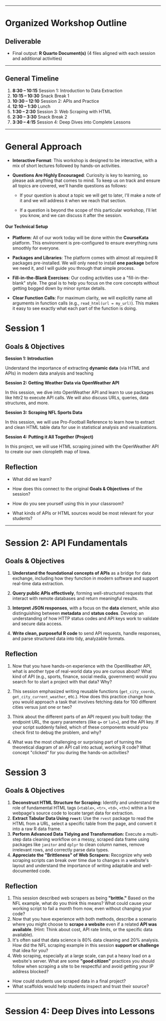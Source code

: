 
---

# Organized Workshop Outline

## Deliverable

* Final output: **R Quarto Document(s)** (4 files aligned with each session and additional activities)

---

## General Timeline

1. **8:30 – 10:15** Session 1: Introduction to Data Extraction
2. **10:15 – 10:30** Snack Break 1
3. **10:30 – 12:10** Session 2: APIs and Practice
4. **12:10 – 1:30** Lunch
5. **1:30 – 2:30** Session 3: Web Scraping with HTML
6. **2:30 – 3:30** Snack Break 2
7. **3:30 – 4:15** Session 4: Deep Dives into Complete Lessons

---

# General Approach

* **Interactive Format**: This workshop is designed to be interactive, with a mix of short lectures followed by hands-on activities.

* **Questions Are Highly Encouraged**: Curiosity is key to learning, so please ask anything that comes to mind. To keep us on track and ensure all topics are covered, we'll handle questions as follows:

    * If your question is about a topic we will get to later, I'll make a note of it and we will address it when we reach that section.
    
    * If a question is beyond the scope of this particular workshop, I’ll let you know, and we can discuss it after the session.

#### Our Technical Setup

* **Platform**: All of our work today will be done within the **CourseKata** platform. This environment is pre-configured to ensure everything runs smoothly for everyone.

* **Packages and Libraries**: The platform comes with almost all required R packages pre-installed. We will only need to install **one package** before we need it, and I will guide you through that simple process.

* **Fill-in-the-Blank Exercises**: Our coding activities use a "fill-in-the-blank" style. The goal is to help you focus on the core concepts without getting bogged down by minor syntax details.

* **Clear Function Calls**: For maximum clarity, we will explicitly name all arguments in function calls (e.g., `read_html(url = my_url)`). This makes it easy to see exactly what each part of the function is doing.



# Session 1

## Goals & Objectives

**Session 1: Introduction**

Understand the importance of extracting **dynamic data** (via HTML and
APIs) in modern data analysis and teaching

**Session 2: Getting Weather Data via OpenWeather API**

In this session, we dive into OpenWeather API and learn to use packages
like httr2 to execute API calls. We will also discuss URLs, queries,
data structures, and more.

**Session 3: Scraping NFL Sports Data**

In this session, we will use Pro-Football Reference to learn how to
extract and clean HTML table data for use in statistical analysis and
visualizations.

**Session 4: Putting it All Together (Project)**

In this project, we will use HTML scraping joined with the OpenWeather
API to create our own cloropleth map of Iowa.

## Reflection

-   What did we learn?

-   How does this connect to the original **Goals & Objectives** of the session?

-   How do you see yourself using this in your classroom?

-   What kinds of APIs or HTML sources would be most relevant for your
    students?



---

# Session 2: API Fundamentals



## Goals & Objectives

1.  **Understand the foundational concepts of APIs** as a bridge for
    data exchange, including how they function in modern software and
    support real-time data extraction.

2.  **Query public APIs effectively**, forming well-structured requests
    that interact with remote databases and return meaningful results.

3.  **Interpret JSON responses**, with a focus on the **data** element,
    while also distinguishing between **metadata** and **status codes**.
    Develop an understanding of how HTTP status codes and API keys work
    to validate and secure data access.

4.  **Write clean, purposeful R code** to send API requests, handle
    responses, and parse structured data into tidy, analyzable formats.



## Reflection

1.  Now that you have hands-on experience with the OpenWeather API, what
    is another type of real-world data you are curious about? What kind
    of API (e.g., sports, finance, social media, government) would you
    search for to start a project with that data? Why?

2.  This session emphasized writing reusable functions
    (`get_city_coords`, `get_city_current_weather`, etc.). How does this
    practice change how you would approach a task that involves fetching
    data for 100 different cities versus just one or two?

3.  Think about the different parts of an API request you built today:
    the endpoint URL, the query parameters (like `q=` or `lat=`), and
    the API key. If your script suddenly failed, which of these
    components would you check first to debug the problem, and why?

4.  What was the most challenging or surprising part of turning the
    theoretical diagram of an API call into actual, working R code? What
    concept "clicked" for you during the hands-on activities?
   

# Session 3

## Goals & Objectives

1.  **Deconstruct HTML Structure for Scraping:** Identify and understand the role of fundamental HTML tags (`<table>`, `<tr>`, `<td>`, `<th>`) within a live webpage's source code to locate target data for extraction.
2.  **Extract Tabular Data Using `rvest`:** Use the `rvest` package to read the HTML from a URL, select a specific table from the page, and convert it into a raw R data frame.
3.  **Perform Advanced Data Tidying and Transformation:** Execute a multi-step data cleaning workflow on a messy, scraped data frame using packages like `janitor` and `dplyr` to clean column names, remove irrelevant rows, and correctly parse data types.
4.  **Appreciate the "Brittleness" of Web Scrapers:** Recognize why web scraping scripts can break over time due to changes in a website's layout and understand the importance of writing adaptable and well-documented code.





## Reflection


1.  This session described web scrapers as being **"brittle."** Based on the NFL example, what do you think this means? What could cause your working script to fail a month from now, even without changing your code?
2.  Now that you have experience with both methods, describe a scenario where you might choose to **scrape a website** even if a related **API was available**. (Hint: Think about cost, API rate limits, or the specific data available).
3.  It's often said that data science is 80% data cleaning and 20% analysis. How did the NFL scraping example in this session **support or challenge** that idea for you?
4.  Web scraping, especially at a large scale, can put a heavy load on a website's server. What are some **"good citizen"** practices you should follow when scraping a site to be respectful and avoid getting your IP address blocked? 
* How could students use scraped data in a final project?
* What scaffolds would help students inspect and trust their source?

---

# Session 4: Deep Dives into Lessons

